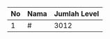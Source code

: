| No | Nama            | Jumlah Level |
|----|-----------------|--------------|
| 1  | #    |    3012        |
